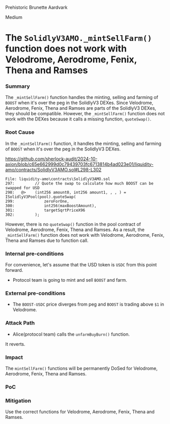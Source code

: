 Prehistoric Brunette Aardvark

Medium

# The `SolidlyV3AMO._mintSellFarm()` function does not work with Velodrome, Aerodrome, Fenix, Thena and Ramses

### Summary
The `_mintSellFarm()` function handles the minting, selling and farming of `BOOST` when it's over the peg in the SolidlyV3 DEXes. Since Velodrome, Aerodrome, Fenix, Thena and Ramses are parts of the SolidlyV3 DEXes, they should be compatible. However, the `_mintSellFarm()` function does not work with the DEXes because it calls a missing function, `quoteSwap()`.

### Root Cause
In the `_mintSellFarm()` function, it handles the minting, selling and farming of `BOOST` when it's over the peg in the SolidlyV3 DEXes.

https://github.com/sherlock-audit/2024-10-axion/blob/c65e662999d0c79439703fc6713814b4ad023e01/liquidity-amo/contracts/SolidlyV3AMO.sol#L298-L302
```solidity
File: liquidity-amo\contracts\SolidlyV3AMO.sol
297:         // Quote the swap to calculate how much BOOST can be swapped for USD
298:   @>    (int256 amount0, int256 amount1, , , ) = ISolidlyV3Pool(pool).quoteSwap(
299:             zeroForOne,
300:             int256(maxBoostAmount),
301:             targetSqrtPriceX96
302:         );
```

However, there is no `quoteSwap()` function in the pool contract of Velodrome, Aerodrome, Fenix, Thena and Ramses.
As a result, the `_mintSellFarm()` function does not work with Velodrome, Aerodrome, Fenix, Thena and Ramses due to function call.

### Internal pre-conditions

For convenience, let's assume that the USD token is `USDC` from this point forward.
- Protocol team is going to mint and sell `BOOST` and farm. 

### External pre-conditions

- The `BOOST-USDC` price diverges from peg and `BOOST` is trading above `$1` in Velodrome.

### Attack Path

- Alice(protocol team) calls the `unfarmBuyBurn()` function.

It reverts.

### Impact

The `mintSellFarm()` functions will be permanently DoSed for Velodrome, Aerodrome, Fenix, Thena and Ramses.


### PoC

### Mitigation

Use the correct functions for Velodrome, Aerodrome, Fenix, Thena and Ramses.